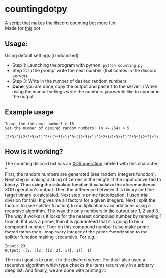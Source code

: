 # countingdotpy
A script that makes the discord counting bot more fun <br>
Made for [this](https://discord.bots.gg/bots/510016054391734273) bot

## Usage:
Using default settings (randomized):
* Step 1: Launching the program with python: `python counting.py`
* Step 2: In the prompt write the next number (that comes in the discord server)
* Step 3: Write in the number of desired random numbers
* **Done**, you are done, copy the output and paste it to the server :)
When using the manual settings write the numbers you would like to appear in the output.

## Example usage
```
Input the the next number! > 18
Set the number of desired random numbers! (n <= 254) > 5

(2*3)^((2*2*3)+1)^2*((2*3)+1)^3*((2*3)+1)^2*2*((2*3)+1)^2*3*((2*2)+1)
```

## How is it working?
The counting discord bot has an [XOR operation](https://stackoverflow.com/questions/14526584/what-does-the-xor-operator-do) labeled with this character: ^. <br>
First, the random numbers are generated (see random_integers function). Next step is making a string of zeroes in the length of the input converted to binary.
Then using the calculate function it calculates the aforementioned XOR operation's output. Then the difference between this binary and the target binary is calculated.
Next step is prime factorization. I used trial division for this. It gives me all factors for a given integers. Next I split the factors to (see splitter function) to
multiplications and additions using a recursive algorithm. This way the only numbers in the output are 1, 2 and 3. The way it works is it looks for the nearest compound
number by removing 1 from it. If it was a prime, than it is guaranteed that it is going to be a compound number. Then on this compound number I also make prime 
factorization then i map every integer of the prime factorization to the splitter function making it recursive. For e.g.:<br>
```
Input: 23
Output: ([2, ([2, ([2, 2], 1)], 1)], 1)
```
The next goal is to print it to the discord server. For this I also used a recursive algorithm which type checks the items recursively in a arbitary deep list. 
And finally, we are done with printing it.
